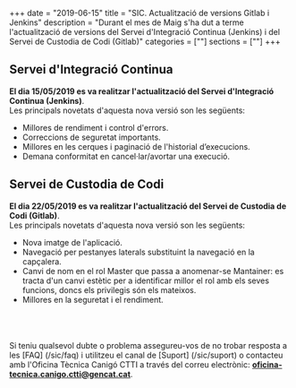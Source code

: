 +++
date        = "2019-06-15"
title       = "SIC. Actualització de versions Gitlab i Jenkins"
description = "Durant el mes de Maig s'ha dut a terme l'actualització de versions del Servei d'Integració Continua (Jenkins) i del Servei de Custodia de Codi (Gitlab)"
categories  = [""]
sections    = [""]
+++

## Servei d'Integració Continua

**El dia 15/05/2019 es va realitzar l'actualització del Servei d'Integració Continua (Jenkins)**.
<br/>
Les principals novetats d'aquesta nova versió son les següents:
* Millores de rendiment i control d'errors.
* Correccions de seguretat importants.
* Millores en les cerques i paginació de l'historial d’execucions.
* Demana conformitat en cancel·lar/avortar una execució.

## Servei de Custodia de Codi

**El dia 22/05/2019 es va realitzar l'actualització del Servei de Custodia de Codi (Gitlab)**.
<br/>
Les principals novetats d'aquesta nova versió son les següents:
* Nova imatge de l'aplicació.
* Navegació per pestanyes laterals substituint la navegació en la capçalera.
* Canvi de nom en el rol Master que passa a anomenar-se Mantainer: es tracta d'un canvi estètic per a identificar millor el rol amb els seves funcions, doncs els privilegis són els mateixos.
* Millores en la seguretat i el rendiment.

<br/><br/><br/>
Si teniu qualsevol dubte o problema assegureu-vos de no trobar resposta a les [FAQ] (/sic/faq) i utilitzeu el canal de [Suport] (/sic/suport) o contacteu amb l'Oficina Tècnica Canigó CTTI a través del correu electrònic: **oficina-tecnica.canigo.ctti@gencat.cat**.
